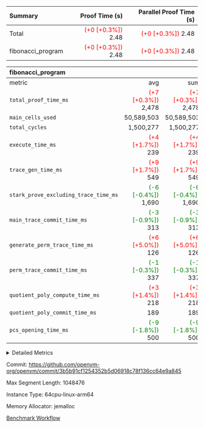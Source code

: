 | Summary | Proof Time (s) | Parallel Proof Time (s) |
|:---|---:|---:|
| Total | <span style='color: red'>(+0 [+0.3%])</span> 2.48 | <span style='color: red'>(+0 [+0.3%])</span> 2.48 |
| fibonacci_program | <span style='color: red'>(+0 [+0.3%])</span> 2.48 | <span style='color: red'>(+0 [+0.3%])</span> 2.48 |


| fibonacci_program |||||
|:---|---:|---:|---:|---:|
|metric|avg|sum|max|min|
| `total_proof_time_ms ` | <span style='color: red'>(+7 [+0.3%])</span> 2,478 | <span style='color: red'>(+7 [+0.3%])</span> 2,478 | <span style='color: red'>(+7 [+0.3%])</span> 2,478 | <span style='color: red'>(+7 [+0.3%])</span> 2,478 |
| `main_cells_used     ` |  50,589,503 |  50,589,503 |  50,589,503 |  50,589,503 |
| `total_cycles        ` |  1,500,277 |  1,500,277 |  1,500,277 |  1,500,277 |
| `execute_time_ms     ` | <span style='color: red'>(+4 [+1.7%])</span> 239 | <span style='color: red'>(+4 [+1.7%])</span> 239 | <span style='color: red'>(+4 [+1.7%])</span> 239 | <span style='color: red'>(+4 [+1.7%])</span> 239 |
| `trace_gen_time_ms   ` | <span style='color: red'>(+9 [+1.7%])</span> 549 | <span style='color: red'>(+9 [+1.7%])</span> 549 | <span style='color: red'>(+9 [+1.7%])</span> 549 | <span style='color: red'>(+9 [+1.7%])</span> 549 |
| `stark_prove_excluding_trace_time_ms` | <span style='color: green'>(-6 [-0.4%])</span> 1,690 | <span style='color: green'>(-6 [-0.4%])</span> 1,690 | <span style='color: green'>(-6 [-0.4%])</span> 1,690 | <span style='color: green'>(-6 [-0.4%])</span> 1,690 |
| `main_trace_commit_time_ms` | <span style='color: green'>(-3 [-0.9%])</span> 313 | <span style='color: green'>(-3 [-0.9%])</span> 313 | <span style='color: green'>(-3 [-0.9%])</span> 313 | <span style='color: green'>(-3 [-0.9%])</span> 313 |
| `generate_perm_trace_time_ms` | <span style='color: red'>(+6 [+5.0%])</span> 126 | <span style='color: red'>(+6 [+5.0%])</span> 126 | <span style='color: red'>(+6 [+5.0%])</span> 126 | <span style='color: red'>(+6 [+5.0%])</span> 126 |
| `perm_trace_commit_time_ms` | <span style='color: green'>(-1 [-0.3%])</span> 337 | <span style='color: green'>(-1 [-0.3%])</span> 337 | <span style='color: green'>(-1 [-0.3%])</span> 337 | <span style='color: green'>(-1 [-0.3%])</span> 337 |
| `quotient_poly_compute_time_ms` | <span style='color: red'>(+3 [+1.4%])</span> 218 | <span style='color: red'>(+3 [+1.4%])</span> 218 | <span style='color: red'>(+3 [+1.4%])</span> 218 | <span style='color: red'>(+3 [+1.4%])</span> 218 |
| `quotient_poly_commit_time_ms` |  189 |  189 |  189 |  189 |
| `pcs_opening_time_ms ` | <span style='color: green'>(-9 [-1.8%])</span> 500 | <span style='color: green'>(-9 [-1.8%])</span> 500 | <span style='color: green'>(-9 [-1.8%])</span> 500 | <span style='color: green'>(-9 [-1.8%])</span> 500 |



<details>
<summary>Detailed Metrics</summary>

| group | num_segments | keygen_time_ms | commit_exe_time_ms |
| --- | --- | --- | --- |
| fibonacci_program | 1 | 250 | 5 | 

| group | air_name | quotient_deg | interactions | constraints |
| --- | --- | --- | --- | --- |
| fibonacci_program | AccessAdapterAir<16> | 2 | 5 | 12 | 
| fibonacci_program | AccessAdapterAir<2> | 2 | 5 | 12 | 
| fibonacci_program | AccessAdapterAir<32> | 2 | 5 | 12 | 
| fibonacci_program | AccessAdapterAir<4> | 2 | 5 | 12 | 
| fibonacci_program | AccessAdapterAir<8> | 2 | 5 | 12 | 
| fibonacci_program | BitwiseOperationLookupAir<8> | 2 | 2 | 4 | 
| fibonacci_program | MemoryMerkleAir<8> | 2 | 4 | 39 | 
| fibonacci_program | PersistentBoundaryAir<8> | 2 | 3 | 7 | 
| fibonacci_program | PhantomAir | 2 | 3 | 5 | 
| fibonacci_program | Poseidon2PeripheryAir<BabyBearParameters>, 1> | 2 | 1 | 286 | 
| fibonacci_program | ProgramAir | 1 | 1 | 4 | 
| fibonacci_program | RangeTupleCheckerAir<2> | 1 | 1 | 4 | 
| fibonacci_program | Rv32HintStoreAir | 2 | 18 | 28 | 
| fibonacci_program | VariableRangeCheckerAir | 1 | 1 | 4 | 
| fibonacci_program | VmAirWrapper<Rv32BaseAluAdapterAir, BaseAluCoreAir<4, 8> | 2 | 20 | 37 | 
| fibonacci_program | VmAirWrapper<Rv32BaseAluAdapterAir, LessThanCoreAir<4, 8> | 2 | 18 | 40 | 
| fibonacci_program | VmAirWrapper<Rv32BaseAluAdapterAir, ShiftCoreAir<4, 8> | 2 | 24 | 91 | 
| fibonacci_program | VmAirWrapper<Rv32BranchAdapterAir, BranchEqualCoreAir<4> | 2 | 11 | 20 | 
| fibonacci_program | VmAirWrapper<Rv32BranchAdapterAir, BranchLessThanCoreAir<4, 8> | 2 | 13 | 35 | 
| fibonacci_program | VmAirWrapper<Rv32CondRdWriteAdapterAir, Rv32JalLuiCoreAir> | 2 | 10 | 18 | 
| fibonacci_program | VmAirWrapper<Rv32JalrAdapterAir, Rv32JalrCoreAir> | 2 | 16 | 20 | 
| fibonacci_program | VmAirWrapper<Rv32LoadStoreAdapterAir, LoadSignExtendCoreAir<4, 8> | 2 | 18 | 33 | 
| fibonacci_program | VmAirWrapper<Rv32LoadStoreAdapterAir, LoadStoreCoreAir<4> | 2 | 17 | 40 | 
| fibonacci_program | VmAirWrapper<Rv32MultAdapterAir, DivRemCoreAir<4, 8> | 2 | 25 | 84 | 
| fibonacci_program | VmAirWrapper<Rv32MultAdapterAir, MulHCoreAir<4, 8> | 2 | 24 | 31 | 
| fibonacci_program | VmAirWrapper<Rv32MultAdapterAir, MultiplicationCoreAir<4, 8> | 2 | 19 | 19 | 
| fibonacci_program | VmAirWrapper<Rv32RdWriteAdapterAir, Rv32AuipcCoreAir> | 2 | 12 | 14 | 
| fibonacci_program | VmConnectorAir | 2 | 5 | 11 | 

| group | air_name | segment | rows | prep_cols | perm_cols | main_cols | cells |
| --- | --- | --- | --- | --- | --- | --- | --- |
| fibonacci_program | AccessAdapterAir<8> | 0 | 128 |  | 16 | 17 | 4,224 | 
| fibonacci_program | BitwiseOperationLookupAir<8> | 0 | 65,536 | 3 | 8 | 2 | 655,360 | 
| fibonacci_program | MemoryMerkleAir<8> | 0 | 512 |  | 16 | 32 | 24,576 | 
| fibonacci_program | PersistentBoundaryAir<8> | 0 | 128 |  | 12 | 20 | 4,096 | 
| fibonacci_program | PhantomAir | 0 | 1 |  | 12 | 6 | 18 | 
| fibonacci_program | Poseidon2PeripheryAir<BabyBearParameters>, 1> | 0 | 256 |  | 8 | 300 | 78,848 | 
| fibonacci_program | ProgramAir | 0 | 8,192 |  | 8 | 10 | 147,456 | 
| fibonacci_program | RangeTupleCheckerAir<2> | 0 | 524,288 | 2 | 8 | 1 | 4,718,592 | 
| fibonacci_program | Rv32HintStoreAir | 0 | 4 |  | 44 | 32 | 304 | 
| fibonacci_program | VariableRangeCheckerAir | 0 | 262,144 | 2 | 8 | 1 | 2,359,296 | 
| fibonacci_program | VmAirWrapper<Rv32BaseAluAdapterAir, BaseAluCoreAir<4, 8> | 0 | 1,048,576 |  | 52 | 36 | 92,274,688 | 
| fibonacci_program | VmAirWrapper<Rv32BaseAluAdapterAir, LessThanCoreAir<4, 8> | 0 | 524,288 |  | 40 | 37 | 40,370,176 | 
| fibonacci_program | VmAirWrapper<Rv32BranchAdapterAir, BranchEqualCoreAir<4> | 0 | 262,144 |  | 28 | 26 | 14,155,776 | 
| fibonacci_program | VmAirWrapper<Rv32BranchAdapterAir, BranchLessThanCoreAir<4, 8> | 0 | 8 |  | 32 | 32 | 512 | 
| fibonacci_program | VmAirWrapper<Rv32CondRdWriteAdapterAir, Rv32JalLuiCoreAir> | 0 | 131,072 |  | 28 | 18 | 6,029,312 | 
| fibonacci_program | VmAirWrapper<Rv32JalrAdapterAir, Rv32JalrCoreAir> | 0 | 32 |  | 36 | 28 | 2,048 | 
| fibonacci_program | VmAirWrapper<Rv32LoadStoreAdapterAir, LoadStoreCoreAir<4> | 0 | 128 |  | 52 | 41 | 11,904 | 
| fibonacci_program | VmAirWrapper<Rv32RdWriteAdapterAir, Rv32AuipcCoreAir> | 0 | 16 |  | 28 | 20 | 768 | 
| fibonacci_program | VmConnectorAir | 0 | 2 | 1 | 16 | 5 | 42 | 

| group | segment | trace_gen_time_ms | total_proof_time_ms | total_cycles | total_cells | stark_prove_excluding_trace_time_ms | quotient_poly_compute_time_ms | quotient_poly_commit_time_ms | perm_trace_commit_time_ms | pcs_opening_time_ms | main_trace_commit_time_ms | main_cells_used | generate_perm_trace_time_ms | execute_time_ms |
| --- | --- | --- | --- | --- | --- | --- | --- | --- | --- | --- | --- | --- | --- | --- |
| fibonacci_program | 0 | 549 | 2,478 | 1,500,277 | 160,837,996 | 1,690 | 218 | 189 | 337 | 500 | 313 | 50,589,503 | 126 | 239 | 

| group | segment | trace_height_constraint | weighted_sum | threshold |
| --- | --- | --- | --- | --- |
| fibonacci_program | 0 | 0 | 3,932,542 | 2,013,265,921 | 
| fibonacci_program | 0 | 1 | 10,749,400 | 2,013,265,921 | 
| fibonacci_program | 0 | 2 | 1,966,271 | 2,013,265,921 | 
| fibonacci_program | 0 | 3 | 10,749,532 | 2,013,265,921 | 
| fibonacci_program | 0 | 4 | 1,664 | 2,013,265,921 | 
| fibonacci_program | 0 | 5 | 640 | 2,013,265,921 | 
| fibonacci_program | 0 | 6 | 7,209,100 | 2,013,265,921 | 
| fibonacci_program | 0 | 7 |  | 2,013,265,921 | 
| fibonacci_program | 0 | 8 | 35,535,101 | 2,013,265,921 | 

</details>


Commit: https://github.com/openvm-org/openvm/commit/3b5b91cf1254352b5d06918c78f136cc64e9a845

Max Segment Length: 1048476

Instance Type: 64cpu-linux-arm64

Memory Allocator: jemalloc

[Benchmark Workflow](https://github.com/openvm-org/openvm/actions/runs/15287617362)
